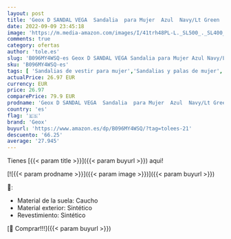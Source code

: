 ```yaml
---
layout: post
title: 'Geox D SANDAL VEGA  Sandalia  para Mujer  Azul  Navy/Lt Green   35 EU'
date: 2022-09-09 23:45:18
image: 'https://m.media-amazon.com/images/I/41trh48PL-L._SL500_._SL400_.jpg'
comments: true
category: ofertas
author: 'tole.es'
slug: 'B096MY4WSQ-es Geox D SANDAL VEGA Sandalia para Mujer Azul Navy/Lt Green...'
sku: 'B096MY4WSQ-es'
tags: [ 'Sandalias de vestir para mujer','Sandalias y palas de mujer','Zapatos','Zapatos para mujer','Zapatos y complementos','geox','sandalia','🇪🇸', ]
actualPrice: 26.97 EUR
currency: EUR
price: 26.97
comparePrice: 79.9 EUR
prodname: 'Geox D SANDAL VEGA  Sandalia  para Mujer  Azul  Navy/Lt Green   35 EU'
country: 'es'
flag: '🇪🇸'
brand: 'Geox'
buyurl: 'https://www.amazon.es/dp/B096MY4WSQ/?tag=tolees-21'
descuento: '66.25'
average: '27.945'
---
```


Tienes [{{< param title >}}]({{< param buyurl >}}) aqui!

[![{{< param prodname >}}]({{< param image >}})]({{< param buyurl >}})

🔎:

- Material de la suela: Caucho
- Material exterior: Sintético
- Revestimiento: Sintético

[🛒 Comprar!!!]({{< param buyurl >}})
